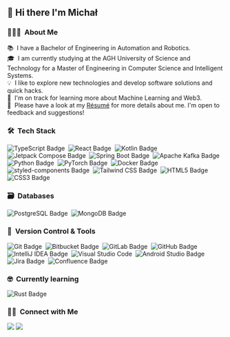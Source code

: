 ## 👋 Hi there I'm Michał

### 👨🏻‍💻 &nbsp;About Me

📚 &nbsp;I have a Bachelor of Engineering in Automation and Robotics.\
🎓 &nbsp;I am currently studying at the AGH University of Science and Technology for a Master of Engineering in Computer Science and Intelligent Systems.\
💡 &nbsp;I like to explore new technologies and develop software solutions and quick hacks.\
🌱 &nbsp;I'm on track for learning more about Machine Learning and Web3.\
📄 &nbsp;Please have a look at my [Résumé](https://drive.google.com/file/d/1C8GvoxFLB11VRHyK3xOxM5ZfCU7X54GD/view?usp=sharing) for more details about me. I'm open to feedback and suggestions!

### 🛠 &nbsp;Tech Stack

![TypeScript Badge](https://img.shields.io/badge/TypeScript-3178C6?logo=typescript&logoColor=fff&style=flat-square)&nbsp;
![React Badge](https://img.shields.io/badge/React-61DAFB?logo=react&logoColor=000&style=flat-square)&nbsp;
![Kotlin Badge](https://img.shields.io/badge/Kotlin-7F52FF?logo=kotlin&logoColor=fff&style=flat-square)&nbsp;
![Jetpack Compose Badge](https://img.shields.io/badge/Jetpack%20Compose-4285F4?logo=jetpackcompose&logoColor=fff&style=flat-square)&nbsp;
![Spring Boot Badge](https://img.shields.io/badge/Spring%20Boot-6DB33F?logo=springboot&logoColor=fff&style=flat-square)&nbsp;
![Apache Kafka Badge](https://img.shields.io/badge/Apache%20Kafka-231F20?logo=apachekafka&logoColor=fff&style=flat-square)&nbsp;
![Python Badge](https://img.shields.io/badge/Python-3776AB?logo=python&logoColor=fff&style=flat-square)&nbsp;
![PyTorch Badge](https://img.shields.io/badge/PyTorch-EE4C2C?logo=pytorch&logoColor=fff&style=flat-square)&nbsp;
![Docker Badge](https://img.shields.io/badge/Docker-2496ED?logo=docker&logoColor=fff&style=flat-square)&nbsp;
![styled-components Badge](https://img.shields.io/badge/styled--components-DB7093?logo=styledcomponents&logoColor=fff&style=flat-square)&nbsp;
![Tailwind CSS Badge](https://img.shields.io/badge/Tailwind%20CSS-06B6D4?logo=tailwindcss&logoColor=fff&style=flat-square)&nbsp;
![HTML5 Badge](https://img.shields.io/badge/HTML5-E34F26?logo=html5&logoColor=fff&style=flat-square)&nbsp;
![CSS3 Badge](https://img.shields.io/badge/CSS3-1572B6?logo=css3&logoColor=fff&style=flat-square)&nbsp;

### 🗃 &nbsp;Databases

![PostgreSQL Badge](https://img.shields.io/badge/PostgreSQL-4169E1?logo=postgresql&logoColor=fff&style=flat-square)&nbsp;
![MongoDB Badge](https://img.shields.io/badge/MongoDB-47A248?logo=mongodb&logoColor=fff&style=flat-square)&nbsp;

### 🧰 &nbsp;Version Control & Tools

![Git Badge](https://img.shields.io/badge/Git-F05032?logo=git&logoColor=fff&style=flat-square)&nbsp;
![Bitbucket Badge](https://img.shields.io/badge/Bitbucket-0052CC?logo=bitbucket&logoColor=fff&style=flat-square)&nbsp;
![GitLab Badge](https://img.shields.io/badge/GitLab-FC6D26?logo=gitlab&logoColor=fff&style=flat-square)&nbsp;
![GitHub Badge](https://img.shields.io/badge/GitHub-181717?logo=github&logoColor=fff&style=flat-square)&nbsp;
![IntelliJ IDEA Badge](https://img.shields.io/badge/IntelliJ%20IDEA-000?logo=intellijidea&logoColor=fff&style=flat-square)&nbsp;
![Visual Studio Code](https://img.shields.io/badge/VISUAL_STUDIO_CODE-blue?style=flat-square)&nbsp;
![Android Studio Badge](https://img.shields.io/badge/Android%20Studio-3DDC84?logo=androidstudio&logoColor=fff&style=flat-square)&nbsp;
![Jira Badge](https://img.shields.io/badge/Jira-0052CC?logo=jira&logoColor=fff&style=flat-square)&nbsp;
![Confluence Badge](https://img.shields.io/badge/Confluence-172B4D?logo=confluence&logoColor=fff&style=flat-square)&nbsp;

### 🤓 &nbsp;Currently learning

![Rust Badge](https://img.shields.io/badge/Rust-000?logo=rust&logoColor=fff&style=flat-square)&nbsp;

### 🤝🏻 &nbsp;Connect with Me

<p >
<a href="https://www.linkedin.com/in/micha%C5%82-kaniowski-4b96b6269/"><img src="https://img.shields.io/badge/LinkedIn-0A66C2?logo=linkedin&logoColor=fff&style=flat-square"/></a>
<a href="mailto:michal.kaniowski2001@gmail.com"><img src="https://img.shields.io/badge/Gmail-EA4335?logo=gmail&logoColor=fff&style=flat-square"/></a>
</p>
